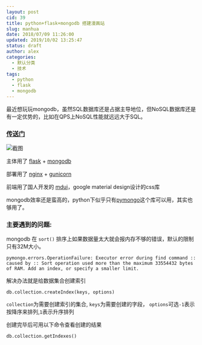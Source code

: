 ```yaml
---
layout: post
cid: 39
title: python+flask+mongodb 搭建漫画站
slug: manhua
date: 2018/07/09 11:26:00
updated: 2019/10/02 13:25:47
status: draft
author: alex
categories: 
  - 默认分类
  - 技术
tags: 
  - python
  - flask
  - mongodb
---
```



最近想玩玩mongodb，虽然SQL数据库还是占据主导地位，但NoSQL数据库还是有一定优势的，比如在QPS上NoSQL性能就远远大于SQL。

### [传送门][1] ###

![截图][8]

主体用了 [flask][2] + [mongodb][3]

部署用了 [nginx][4] + [gunicorn][5]

前端用了国人开发的 [mdui][6]，google material design设计的css库

mongodb效率还是蛮高的，python下似乎只有[pymongo][7]这个库可以用，其实也够用了。

### 主要遇到的问题: ###
mongodb 在 `sort()` 排序上如果数据量太大就会报内存不够的错误，默认的限制只有32M大小。

    pymongo.errors.OperationFailure: Executor error during find command :: caused by :: Sort operation used more than the maximum 33554432 bytes of RAM. Add an index, or specify a smaller limit.

解决办法就是给数据集合创建索引

    db.collection.createIndex(keys, options)

`collection`为需要创建索引的集合, `keys`为需要创建的字段， `options`可选`-1`表示按降序来排列,`1`表示升序排列

创建完毕后可用以下命令查看创建的结果

    db.collection.getIndexes()


  [1]: https://www.kumaodm.com
  [2]: http://flask.pocoo.org/
  [3]: https://www.mongodb.com/
  [4]: http://nginx.org/
  [5]: http://gunicorn.org/
  [6]: https://www.mdui.org/
  [7]: http://api.mongodb.com/python/current/
  [8]: https://i.loli.net/2019/10/02/36mEjqosC7GOUT9.jpg